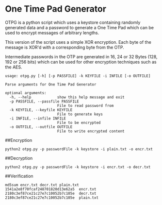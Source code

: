 One Time Pad Generator
===

OTPG is a python script which uses a keystore containing randomly generated data and a password to generate a One Time Pad which can be used to encrypt messages of arbitrary lengths.

This version of the script uses a simple XOR encryption. Each byte of the message is XOR'd with a corresponding byte from the OTP.

Intermediate passwords in the OTP are generated in 16, 24 or 32 Bytes (128, 192 or 256 bits) which can be used for other encryption techniques such as the AES.

```
usage: otpg.py [-h] [-p PASSFILE] -k KEYFILE -i INFILE [-o OUTFILE]

Parse arguments for One Time Pad Generator

optional arguments:
  -h, --help            show this help message and exit
  -p PASSFILE, --passfile PASSFILE
                        File to read password from
  -k KEYFILE, --keyfile KEYFILE
                        File to generate keys
  -i INFILE, --infile INFILE
                        File to be encrypted
  -o OUTFILE, --outfile OUTFILE
                        File to write encrypted content
```

##Encryption
```
python2 otpg.py -p passwordFile -k keystore -i plain.txt -o encr.txt
```

##Decryption
```
python2 otpg.py -p passwordFile -k keystore -i encr.txt -o decr.txt
```

##Verification
```
md5sum encr.txt decr.txt plain.txt
1541a2e8f70fcaf248701820d13e62a5  encr.txt
2180c3ef87ce21c27e7c10052b7c105e  decr.txt
2180c3ef87ce21c27e7c10052b7c105e  plain.txt
```
